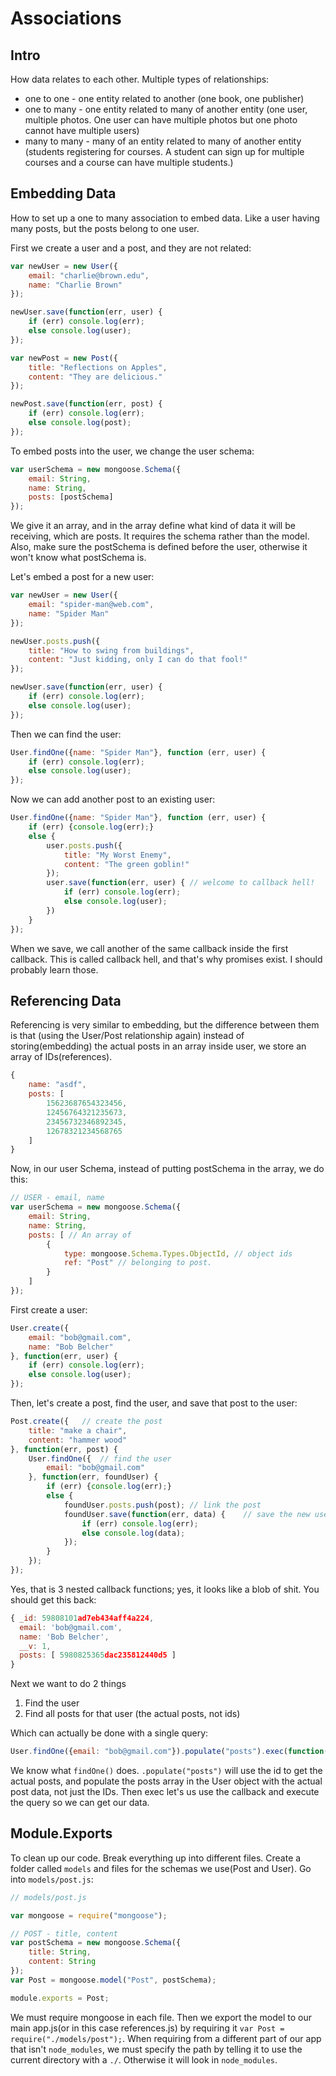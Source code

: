 # Associations

## Intro
How data relates to each other. Multiple types of relationships:

* one to one - one entity related to another (one book, one publisher)
* one to many - one entity related to many of another entity (one user, multiple photos. One user can have multiple photos but one photo cannot have multiple users)
* many to many - many of an entity related to many of another entity (students registering for courses. A student can sign up for multiple courses and a course can have multiple students.)

## Embedding Data
How to set up a one to many association to embed data. Like a user having many posts, but the posts belong to one user.

First we create a user and a post, and they are not related:

```javascript
var newUser = new User({
	email: "charlie@brown.edu",
	name: "Charlie Brown"
});

newUser.save(function(err, user) {
	if (err) console.log(err);
	else console.log(user);
});

var newPost = new Post({
	title: "Reflections on Apples",
	content: "They are delicious."
});

newPost.save(function(err, post) {
	if (err) console.log(err);
	else console.log(post);
});
```

To embed posts into the user, we change the user schema:

```javascript
var userSchema = new mongoose.Schema({
	email: String,
	name: String,
	posts: [postSchema]
});
```

We give it an array, and in the array define what kind of data it will be receiving, which are posts. It requires the schema rather than the model. Also, make sure the postSchema is defined before the user, otherwise it won't know what postSchema is.

Let's embed a post for a new user:

```javascript
var newUser = new User({
	email: "spider-man@web.com",
	name: "Spider Man"
});

newUser.posts.push({
	title: "How to swing from buildings",
	content: "Just kidding, only I can do that fool!"
});

newUser.save(function(err, user) {
	if (err) console.log(err);
	else console.log(user);
});
```

Then we can find the user:

```javascript
User.findOne({name: "Spider Man"}, function (err, user) {
	if (err) console.log(err);
	else console.log(user);
});
```

Now we can add another post to an existing user:

```javascript
User.findOne({name: "Spider Man"}, function (err, user) {
	if (err) {console.log(err);}
	else {
		user.posts.push({
			title: "My Worst Enemy",
			content: "The green goblin!"
		});
		user.save(function(err, user) { // welcome to callback hell!
			if (err) console.log(err);
			else console.log(user);
		})
	}
});
```

When we save, we call another of the same callback inside the first callback. This is called callback hell, and that's why promises exist. I should probably learn those.

## Referencing Data
Referencing is very similar to embedding, but the difference between them is that (using the User/Post relationship again) instead of storing(embedding) the actual posts in an array inside user, we store an array of IDs(references).

```javascript
{
	name: "asdf",
	posts: [
		15623687654323456,
		12456764321235673,
		23456732346892345,
		12678321234568765
	]
}
```

Now, in our user Schema, instead of putting postSchema in the array, we do this:

```javascript
// USER - email, name
var userSchema = new mongoose.Schema({
	email: String,
	name: String,
	posts: [ // An array of
		{
			type: mongoose.Schema.Types.ObjectId, // object ids
			ref: "Post" // belonging to post.
		}
	]
});
```

First create a user:

```javascript
User.create({
	email: "bob@gmail.com",
	name: "Bob Belcher"
}, function(err, user) {
	if (err) console.log(err);
	else console.log(user);
});
```

Then, let's create a post, find the user, and save that post to the user:

```javascript
Post.create({	// create the post
	title: "make a chair",
	content: "hammer wood"
}, function(err, post) {
	User.findOne({	// find the user
		email: "bob@gmail.com"
	}, function(err, foundUser) {
		if (err) {console.log(err);}
		else {
			foundUser.posts.push(post);	// link the post
			foundUser.save(function(err, data) {	// save the new user data
				if (err) console.log(err);
				else console.log(data);
			});
		}
	});
});
```

Yes, that is 3 nested callback functions; yes, it looks like a blob of shit. You should get this back:

```javascript
{ _id: 59808101ad7eb434aff4a224,
  email: 'bob@gmail.com',
  name: 'Bob Belcher',
  __v: 1,
  posts: [ 5980825365dac235812440d5 ] 
}
```

Next we want to do 2 things

1. Find the user
2. Find all posts for that user (the actual posts, not ids)

Which can actually be done with a single query:

```javascript
User.findOne({email: "bob@gmail.com"}).populate("posts").exec(function(err, user) {});
```

We know what `findOne()` does. `.populate("posts")` will use the id to get the actual posts, and populate the posts array in the User object with the actual post data, not just the IDs. Then exec let's us use the callback and execute the query so we can get our data.

## Module.Exports
To clean up our code. Break everything up into different files. Create a folder called `models` and files for the schemas we use(Post and User). Go into `models/post.js`:

```javascript
// models/post.js

var mongoose = require("mongoose");

// POST - title, content
var postSchema = new mongoose.Schema({
	title: String,
	content: String
});
var Post = mongoose.model("Post", postSchema);

module.exports = Post;
```

We must require mongoose in each file. Then we export the model to our main app.js(or in this case references.js) by requiring it `var Post = require("./models/post");`. When requiring from a different part of our app that isn't `node_modules`, we must specify the path by telling it to use the current directory with a `./`. Otherwise it will look in `node_modules`.